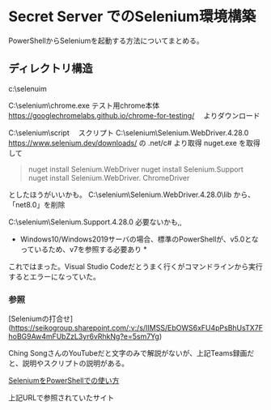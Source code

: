 # Secret Server でのSelenium環境構築

PowerShellからSeleniumを起動する方法についてまとめる。

## ディレクトリ構造
c:\selenuim

C:\selenium\chrome.exe
 テスト用chrome本体
 https://googlechromelabs.github.io/chrome-for-testing/
 　よりダウンロード
 
 C:\selenium\script
　スクリプト
C:\selenium\Selenium.WebDriver.4.28.0
https://www.selenium.dev/downloads/
の .net/c# より取得
nuget.exe を取得して
>nuget install Selenium.WebDriver
>nuget install Selenium.Support
>nuget install Selenium.WebDriver.
ChromeDriver

としたほうがいいかも。
C:\selenium\Selenium.WebDriver.4.28.0\lib
から、「net8.0」を削除

C:\selenium\Selenium.Support.4.28.0
必要ないかも,,




  

* Windows10/Windows2019サーバの場合、標準のPowerShellが、v5.0となっているため、v7を参照する必要あり *
  
これではまった。Visual Studio Codeだとうまく行くがコマンドラインから実行するとエラーになっていた。

### 参照
[Seleniumの打合せ] (https://seikogroup.sharepoint.com/:v:/s/IIMSS/EbOWS6xFU4pPsBhUsTX7FhoBG9Aw4mFUbZzL3yr6vRhkNg?e=5sm7Yg)

Ching SongさんのYouTubeだと文字のみで解説がないが、上記Teams録画だと、説明やスクリプトの説明がある。


[SeleniumをPowerShellでの使い方]( https://adamtheautomator.com/selenium-and-powershell/)

上記URLで参照されていたサイト

